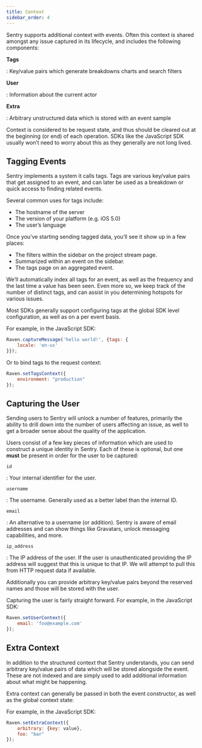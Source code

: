 ```yaml
---
title: Context
sidebar_order: 4
---
```


Sentry supports additional context with events. Often this context is shared amongst any issue captured in its lifecycle, and includes the following components:

**Tags**

: Key/value pairs which generate breakdowns charts and search filters

**User**

: Information about the current actor

**Extra**

: Arbitrary unstructured data which is stored with an event sample

Context is considered to be request state, and thus should be cleared out at the beginning (or end) of each operation. SDKs like the JavaScript SDK usually won’t need to worry about this as they generally are not long lived.

## Tagging Events

Sentry implements a system it calls tags. Tags are various key/value pairs that get assigned to an event, and can later be used as a breakdown or quick access to finding related events.

Several common uses for tags include:

-   The hostname of the server
-   The version of your platform (e.g. iOS 5.0)
-   The user’s language

Once you’ve starting sending tagged data, you’ll see it show up in a few places:

-   The filters within the sidebar on the project stream page.
-   Summarized within an event on the sidebar.
-   The tags page on an aggregated event.

We’ll automatically index all tags for an event, as well as the frequency and the last time a value has been seen. Even more so, we keep track of the number of distinct tags, and can assist in you determining hotspots for various issues.

Most SDKs generally support configuring tags at the global SDK level configuration, as well as on a per event basis.

For example, in the JavaScript SDK:

```javascript
Raven.captureMessage('hello world!', {tags: {
    locale: 'en-us'
}});
```

Or to bind tags to the request context:

```javascript
Raven.setTagsContext({
    environment: "production"
});
```

## Capturing the User

Sending users to Sentry will unlock a number of features, primarily the ability to drill down into the number of users affecting an issue, as well to get a broader sense about the quality of the application.

Users consist of a few key pieces of information which are used to construct a unique identity in Sentry. Each of these is optional, but one **must** be present in order for the user to be captured:

`id`

: Your internal identifier for the user.

`username`

: The username. Generally used as a better label than the internal ID.

`email`

: An alternative to a username (or addition). Sentry is aware of email addresses and can show things like Gravatars, unlock messaging capabilities, and more.

`ip_address`

: The IP address of the user. If the user is unauthenticated providing the IP address will suggest that this is unique to that IP. We will attempt to pull this from HTTP request data if available.

Additionally you can provide arbitrary key/value pairs beyond the reserved names and those will be stored with the user.

Capturing the user is fairly straight forward. For example, in the JavaScript SDK:

```javascript
Raven.setUserContext({
    email: 'foo@example.com'
});
```

## Extra Context

In addition to the structured context that Sentry understands, you can send arbitrary key/value pairs of data which will be stored alongside the event. These are not indexed and are simply used to add additional information about what might be happening.

Extra context can generally be passed in both the event constructor, as well as the global context state:

For example, in the JavaScript SDK:

```javascript
Raven.setExtraContext({
    arbitrary: {key: value},
    foo: "bar"
});
```
